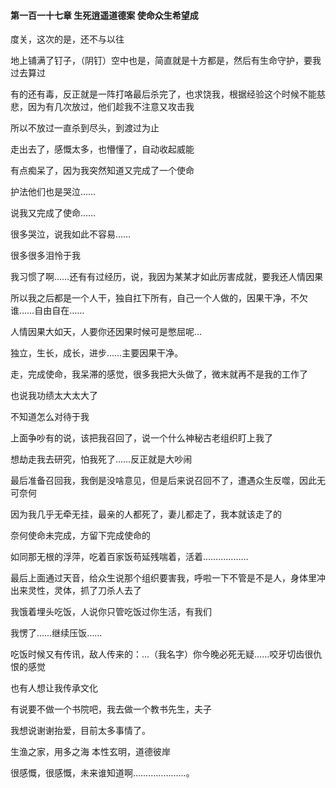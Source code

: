 #### 第一百一十七章 生死逍遥道德案 使命众生希望成


度关，这次的是，还不与以往

地上铺满了钉子，（阴钉）空中也是，简直就是十方都是，然后有生命守护，要我过去算过

有的还有毒，反正就是一阵打咯最后杀完了，也求饶我，根据经验这个时候不能慈悲，因为有几次放过，他们趁我不注意又攻击我

所以不放过一直杀到尽头，到渡过为止

走出去了，感慨太多，也懵懂了，自动收起威能

有点痴呆了，因为我突然知道又完成了一个使命

护法他们也是哭泣……

说我又完成了使命……

很多哭泣，说我如此不容易……

很多很多泪怜于我

我习惯了啊……还有有过经历，说，我因为某某才如此厉害成就，要我还人情因果

所以我之后都是一个人干，独自扛下所有，自己一个人做的，因果干净，不欠谁……自由自在……

人情因果大如天，人要你还因果时候可是憋屈呢…

独立，生长，成长，进步……主要因果干净。

走，完成使命，我呆滞的感觉，很多我把大头做了，微末就再不是我的工作了

也说我功绩太大太大了

不知道怎么对待于我

上面争吵有的说，该把我召回了，说一个什么神秘古老组织盯上我了

想劫走我去研究，怕我死了……反正就是大吵闹

最后准备召回我，我倒是没啥意见，但是后来说召回不了，遭遇众生反噬，因此无可奈何

因为我几乎无牵无挂，最亲的人都死了，妻儿都走了，我本就该走了的

奈何使命未完成，方留下完成使命的

如同那无根的浮萍，吃着百家饭苟延残喘着，活着………………

最后上面通过天音，给众生说那个组织要害我，呼啦一下不管是不是人，身体里冲出来灵性，灵体，抓了刀杀人去了

我饿着埋头吃饭，人说你只管吃饭过你生活，有我们

我愣了……继续压饭……

吃饭时候又有传讯，敌人传来的：…（我名字）你今晚必死无疑……咬牙切齿很仇恨的感觉

也有人想让我传承文化

有说要不做一个书院吧，我去做一个教书先生，夫子

我想说谢谢抬爱，目前太多事情了。

生渔之家，用多之海
本性玄明，道德彼岸

很感慨，很感慨，未来谁知道啊…………………。


